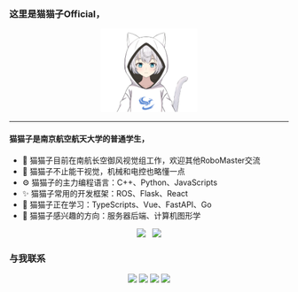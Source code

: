 ### 这里是猫猫子Official，  

<div align="center">
    <img height="150em" src="image.png" />  
</div>

---
#### 猫猫子是南京航空航天大学的普通学生，
* 🏢 猫猫子目前在南航长空御风视觉组工作，欢迎其他RoboMaster交流
* 🔧 猫猫子不止能干视觉，机械和电控也略懂一点
* ⚙️ 猫猫子的主力编程语言：C++、Python、JavaScripts
* ✨ 猫猫子常用的开发框架：ROS、Flask、React
* 🌱 猫猫子正在学习：TypeScripts、Vue、FastAPI、Go
* 🔭 猫猫子感兴趣的方向：服务器后端、计算机图形学
  
<div align="center">
    <img height="150em" src="https://github-readme-stats.vercel.app/api?username=bismarckkk&count_private=true&show_icons=true" />
    &nbsp; <img height="150em" src="https://github-readme-stats.vercel.app/api/top-langs/?username=bismarckkk&hide=CSS&layout=compact" />
</div>

### 与我联系
<div align="center">
    <a href="http://wpa.qq.com/msgrd?v=3&uin=3040585972&site=qq&menu=yes"><img src="https://img.shields.io/badge/QQ-3040585972-blue?style=flat-square&logo=tencentqq" /></a>
    <a href="https://qm.qq.com/cgi-bin/qm/qr?k=JFxgOFm1oFs7ISkgfORp5Oh0Vqbmer9j&noverify=0"><img src="https://img.shields.io/badge/QQ Mobile-3040585972-blue?style=flat-square&logo=tencentqq" /></a>
    <a href="https://u.wechat.com/MFXphcVkhE1luJxSnWnRUEQ"><img src="https://img.shields.io/badge/WeChat-17671370745-blue?style=flat-square&logo=wechat" /></a>
    <a href="mailto:bismarckkk@qq.com"><img src="https://img.shields.io/badge/Mail-bismarckkk@qq.com -blue?style=flat-square&logo=gmail" /></a>
</div>